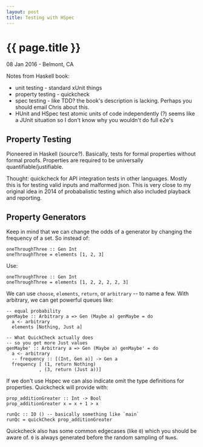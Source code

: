```yaml
---
layout: post
title: Testing with HSpec
---
```


{{ page.title }}
================

<p class="meta">08 Jan 2016 - Belmont, CA</p>

Notes from Haskell book:
+ unit testing - standard xUnit things
+ property testing - quickcheck
+ spec testing - like TDD? the book's description is lacking. Perhaps you should
  email Chris about this.
+ HUnit and HSpec test atomic units of code independently (?) seems like a JUnit
  situation so I don't know why you wouldn't do full e2e's

Property Testing
----------------
Pioneered in Haskell (source?). Basically, tests for formal properties without formal
proofs. Properties are required to be universally quantifiable/justifiable.

Thought: quickcheck for API integration tests in other languages. Mostly this is for
testing valid inputs and malformed json. This is very close to my original idea in
2014 of probabalistic testing which also included playback and reporting.


Property Generators
-------------------

Keep in mind that we can change the odds of a generator by changing the frequency of
a set. So instead of:

    oneThroughThree :: Gen Int
    oneThroughThree = elements [1, 2, 3]

Use:

    oneThroughThree :: Gen Int
    oneThroughThree = elements [1, 2, 2, 2, 2, 3]

We can use `choose`, `elements`, `return`, or `arbitrary` -- to name a few. With arbitrary, we can get powerful queues like:

    -- equal probability
    genMaybe :: Arbitrary a => Gen (Maybe a) genMaybe = do
      a <- arbitrary
      elements [Nothing, Just a]

    -- What QuickCheck actually does
    -- so you get more Just values
    genMaybe' :: Arbitrary a => Gen (Maybe a) genMaybe' = do
      a <- arbitrary
      -- frequency :: [(Int, Gen a)] -> Gen a
      frequency [ (1, return Nothing)
                , (3, return (Just a))]

If we don't use Hspec we can also indicate omit the type definitions for properties. Quickcheck will provide with:

    prop_additionGreater :: Int -> Bool
    prop_additionGreater x = x + 1 > x

    runQc :: IO () -- basically something like `main`
    runQc = quickCheck prop_additionGreater

Quickcheck also has some common edgecases (like `0`) which you should be aware of. `0` is always generated before the random sampling of `Num`s.

